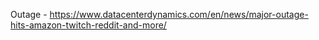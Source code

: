 
Outage - https://www.datacenterdynamics.com/en/news/major-outage-hits-amazon-twitch-reddit-and-more/
